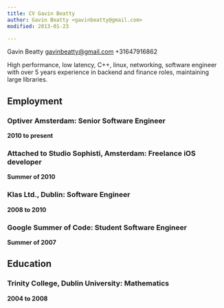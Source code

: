 ```yaml
---
title: CV Gavin Beatty
author: Gavin Beatty <gavinbeatty@gmail.com>
modified: 2013-01-23

---
```


Gavin Beatty <gavinbeatty@gmail.com> +31647916862

High performance, low latency, C++, linux, networking, software engineer with over 5 years experience in backend and finance roles, maintaining large libraries.

## Employment

### Optiver Amsterdam: Senior Software Engineer

**2010 to present**

### Attached to Studio Sophisti, Amsterdam: Freelance iOS developer

**Summer of 2010**

### Klas Ltd., Dublin: Software Engineer

**2008 to 2010**

### Google Summer of Code: Student Software Engineer

**Summer of 2007**

## Education

### Trinity College, Dublin University: Mathematics

**2004 to 2008**


